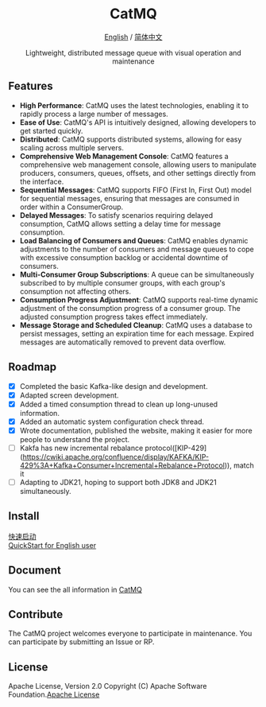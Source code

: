 <div align="center">
<h1 align="center">CatMQ</h1>

[English](./README.md) / [简体中文](./README_CN.md)

Lightweight, distributed message queue with visual operation and maintenance
</div>

## Features

- **High Performance**: CatMQ uses the latest technologies, enabling it to rapidly process a large number of messages.
- **Ease of Use**: CatMQ's API is intuitively designed, allowing developers to get started quickly.
- **Distributed**: CatMQ supports distributed systems, allowing for easy scaling across multiple servers.
- **Comprehensive Web Management Console**: CatMQ features a comprehensive web management console, allowing users to manipulate producers, consumers, queues, offsets, and other settings directly from the interface.
- **Sequential Messages**: CatMQ supports FIFO (First In, First Out) model for sequential messages, ensuring that messages are consumed in order within a ConsumerGroup.
- **Delayed Messages**: To satisfy scenarios requiring delayed consumption, CatMQ allows setting a delay time for message consumption.
- **Load Balancing of Consumers and Queues**: CatMQ enables dynamic adjustments to the number of consumers and message queues to cope with excessive consumption backlog or accidental downtime of consumers.
- **Multi-Consumer Group Subscriptions**: A queue can be simultaneously subscribed to by multiple consumer groups, with each group's consumption not affecting others.
- **Consumption Progress Adjustment**: CatMQ supports real-time dynamic adjustment of the consumption progress of a consumer group. The adjusted consumption progress takes effect immediately.
- **Message Storage and Scheduled Cleanup**: CatMQ uses a database to persist messages, setting an expiration time for each message. Expired messages are automatically removed to prevent data overflow.


## Roadmap
- [x] Completed the basic Kafka-like design and development.
- [x] Adapted screen development.
- [x] Added a timed consumption thread to clean up long-unused information.
- [x] Added an automatic system configuration check thread.
- [x] Wrote documentation, published the website, making it easier for more people to understand the project.
- [ ] Kakfa has new incremental rebalance protocol([KIP-429] (https://cwiki.apache.org/confluence/display/KAFKA/KIP-429%3A+Kafka+Consumer+Incremental+Rebalance+Protocol)), match it
- [ ] Adapting to JDK21, hoping to support both JDK8 and JDK21 simultaneously.

## Install
[快速启动](https://iambiglee.github.io/docs/example/quickstart/)  
[QuickStart for English user](https://iambiglee.github.io/en/docs/example/quickstart/)

## Document
You can see the all information in [CatMQ](https://iambiglee.github.io/docs/example/introduce/)

## Contribute
The CatMQ project welcomes everyone to participate in maintenance. You can participate by submitting an Issue or RP.

## License
Apache License, Version 2.0 Copyright (C) Apache Software Foundation.[Apache License](https://www.apache.org/licenses/LICENSE-2.0.html)
